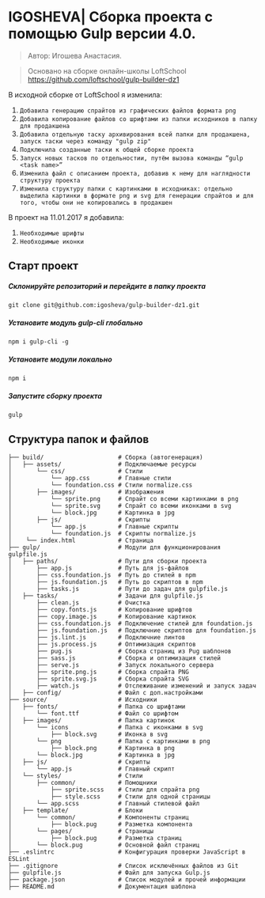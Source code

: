 # IGOSHEVA| Сборка проекта с помощью Gulp версии 4.0.

> Автор: Игошева Анастасия.

> Основано на сборке онлайн-школы LoftSchool https://github.com/loftschool/gulp-builder-dz1

В исходной сборке от LoftSchool я изменила:
1. ```Добавила генерацию спрайтов из графических файлов формата png```
2. ```Добавила копирование файлов со шрифтами из папки исходников в папку для продакшена```
3. ```Добавила отдельную таску архивирования всей папки для продакшена, запуск таски через команду "gulp zip"```
4. ```Подключила созданные таски к общей сборке проекта```
5. ```Запуск новых тасков по отдельностии, путём вызова команды “gulp <task name>”```
6. ```Изменила файл с описанием проекта, добавив к нему для наглядности структуру проекта```
7. ```Изменила структуру папки с картинками в исходниках: отдельно выделила картинки в формате png и svg для генерации спрайтов и для того, чтобы они не копировались в продакшен```

В проект на 11.01.2017 я добавила:
1. ```Необходимые шрифты```
2. ```Необходимые иконки```

## Старт проект

##### Склонируйте репозиторий и перейдите в папку проекта
```
git clone git@github.com:igosheva/gulp-builder-dz1.git
```

##### Установите модуль gulp-cli глобально
```
npm i gulp-cli -g
```

##### Установите модули локально
```
npm i
```

##### Запустите сборку проекта
```
gulp
```

## Структура папок и файлов
```
├── build/                     # Сборка (автогенерация)
│   ├── assets/                # Подключаемые ресурсы
│       └── css/               # Стили
│           └── app.css        # Главные стили
│           └── foundation.css # Стили normalize.css
│       ├── images/            # Изображения
│           └── sprite.png     # Спрайт со всеми картинками в png
│           └── sprite.svg     # Спрайт со всеми иконками в svg
│           └── block.jpg      # Картинка в jpg
│       ├── js/                # Скрипты
│           └── app.js         # Главные скрипты
│           └── foundation.js  # Скрипты normalize.js
│    └── index.html            # Страница
├── gulp/                      # Модули для функционирования gulpfile.js
│   ├── paths/                 # Пути для сборки проекта
│       ├── app.js             # Путь для js-файлов
│       ├── css.foundation.js  # Путь до стилей в npm
│       ├── js.foundation.js   # Путь до скриптов в npm
│       ├── tasks.js           # Пути до задач для gulpfile.js
│   ├── tasks/                 # Задачи для gulpfile.js
│       ├── clean.js           # Очистка
│       ├── copy.fonts.js      # Копирование шрифтов
│       ├── copy.image.js      # Копирование картинок
│       ├── css.foundation.js  # Подключение стилей для foundation.js
│       ├── js.foundation.js   # Подключние скриптов для foundation.js
│       ├── js.lint.js         # Подключние линтов
│       ├── js.process.js      # Оптимизация скриптов
│       ├── pug.js             # Сборка страниц из Pug шаблонов
│       ├── sass.js            # Сборка и оптимизация стилей
│       ├── serve.js           # Запуск локального сервера
│       ├── sprite.png.js      # Сборка спрайта PNG
│       ├── sprite.svg.js      # Сборка спрайта SVG
│       ├── watch.js           # Отслеживание изменений и запуск задач
│   ├── config/                # Файл с доп.настройками
├── source/                    # Исходники
│   ├── fonts/                 # Папка со шрифтами
│       └── font.ttf           # Файл со шрифтом
│   ├── images/                # Папка картинок
│       └── icons              # Папка с иконками в svg
│           ├── block.svg      # Иконка в svg
│       └── png                # Папка с картинками в png
│           ├── block.png      # Картинка в png
│       └── block.jpg          # Картинка в jpg
│   ├── js/                    # Скрипты
│       └── app.js             # Главный скрипт
│   └── styles/                # Стили
│       ├── common/            # Помощники
│           ├── sprite.scss    # Стили для спрайта png
│           ├── style.scss     # Стили для одной страницы
│       └── app.scss           # Главный стилевой файл
│   ├── template/              # Блоки
│       └── common/            # Компоненты страниц
│           ├── block.pug      # Разметка компонента
│       └── pages/             # Страницы
│           ├── block.pug      # Разметка страниц
│       └── block.pug          # Основной файл страниц
├── .eslintrc                  # Конфигурация проверки JavaScript в ESLint
├── .gitignore                 # Список исключённых файлов из Git
├── gulpfile.js                # Файл для запуска Gulp.js
├── package.json               # Список модулей и прочей информации
├── README.md                  # Документация шаблона
```
